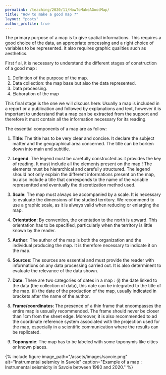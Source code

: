 ```yaml
---
permalink: /teaching/2020/11/HowToMakeAGoodMap/
title: "How to make a good map ?"
layout: "posts"
author_profile: true
---
```

The primary purpose of a map is to give spatial informations. This requires a good choice of the data, an appropriate processing and a right choice of variables to be represented. It also requires graphic qualities such as aesthetics. 

First f al, it is necessary to understand the different stages of construction of a good map : 

1. Definition of the purpose of the map.
2. Data collection: the map base but also the data represented. 
3. Data processing.
4. Elaboration of the map

This final stage is the one we will discuss here:
Usually a map is included in a report or a publication and followed by explanations and text, however it is important to understand that a map can be extracted from the support and therefore it must contain all the information necessary for its reading. 

The essential components of a map are as follow: 

1. **Title**: The title has to be very clear and concise. It declare the subject matter and the geographical area concerned. 
The title can be borken down into main and subtitle. 

2. **Legend**: The legend must be carefully constructed as it provides the key of reading. It must include all the elements present on the map ! The elements must be hierarchical and carefully structured. The legend should not only explain the different informations present on the map, bu also include a title that corresponds to the name of the variable representted and eventually the discretization method used. 

3. **Scale**: The map must always be accompanied by a scale. It is necessary to evaluate the dimensions of the studied territory. We recommend to use a graphic scale, as it is always valid when reducing or enlarging the map. 

4. **Orientation**: By convention, the orientation to the north is upward. This orientation has to be specified, particularly when the territory is little known by the reader. 

5. **Author**: The author of the map is both the organization and the individual producing the map. It is therefore necessary to indicate it on the map. 

6. **Sources**: The sources are essential and must provide the reader with informations on any data processing carried out. It is also determinent to evaluate the relevance of the data shown. 

7. **Date**: There are two categories of dates in a map : (i) the date linked to the data (the collection of data), this date can be integrated to the title of the map. (ii) the date of the production of the map, usually indicated in brackets after the name of the author. 

8. **Frame/coordinates**: The presence of a thin frame that encompasses the entire map is ussually recommended. The frame should never be closer than 1cm from the sheet edge. Moreover, it is also recommended to ad the coordinate reference system associated with the projection used for the map, especially in a scientific communication where the results can be replicated. 

9. **Toponymie**: The map has to be labeled with some toponymis like cities or known places. 

{% include figure image_path="/assets/images/savoie.png" alt="Instrumental seismicy in Savoie" caption="Example of a map : Instrumental seismicity in Savoie between 1980 and 2020." %}
